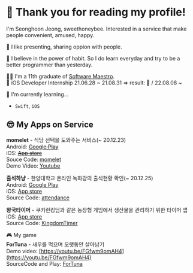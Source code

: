 # 🥳 Thank you for reading my profile!  

I'm Seonghoon Jeong, sweethoneybee. Interested in a service that make people convenient, amused, happy.  

👀 I like presenting, sharing oppion with people.   

💪 I believe in the power of habit. So I do learn everyday and try to be a better programmer than yesterday.  

👨‍🎓 I'm a 11th graduate of [Software Maestro](https://www.swmaestro.org/sw/main/main.do).  
🐢 iOS Developer Internship 21.06.28 ~ 21.08.31 => result: 🥳 / 22.08.08 ~     

🌱 I'm currently learning...  
* `Swift`, `iOS`  
  
## 😎 My Apps on Service  
**momelet** - 식당 선택을 도와주는 서비스(~ 20.12.23)     
Android: ~~[Google Play](https://play.google.com/store/apps/details?id=com.recoder.momelet)~~  
iOS: ~~[App store](https://apps.apple.com/kr/app/momelet/id1534528860)~~  
Souce Code: [momelet](https://github.com/raiders032/momelet)   
Demo Video: [Youtube](https://www.youtube.com/watch?v=jpG9aGxycZ4)  

**출석하냥** - 한양대학교 온라인 녹화강의 출석현황 확인(~ 20.12.25)      
Android: [Google Play](https://play.google.com/store/apps/details?id=com.sweethoneybee.ChulseokHanyang)  
iOS: [App store](https://apps.apple.com/us/app/%EC%B6%9C%EC%84%9D%ED%95%98%EB%83%A5/id1540962786#?platform=iphone)  
Source Code: [attendance](https://github.com/sweethoneybee/attendance)   

**왕국타이머** - 쿠키런킹덤과 같은 농장형 게임에서 생산물을 관리하기 위한 타이머 앱  
iOS: [App store](https://apps.apple.com/us/app/%EC%99%95%EA%B5%AD%ED%83%80%EC%9D%B4%EB%A8%B8/id1556230748)  
Source Code: [KingdomTimer](https://github.com/sweethoneybee/KingdomTimer)   

🎮 My game  
**ForTuna** - 새우를 먹으며 오랫동안 살아남기    
Demo video: [https://youtu.be/FGfwm9omAH4](https://youtu.be/FGfwm9omAH4)  
SourceCode and Play: [ForTuna](https://github.com/sweethoneybee/gameprogramming_capston)   
<!--
**sweethoneybee/sweethoneybee** is a ✨ _special_ ✨ repository because its `README.md` (this file) appears on your GitHub profile.

Here are some ideas to get you started:

- 🔭 I’m currently working on ...
- 🌱 I’m currently learning ...
- 👯 I’m looking to collaborate on ...
- 🤔 I’m looking for help with ...
- 💬 Ask me about ...
- 📫 How to reach me: ...
- 😄 Pronouns: ...
- ⚡ Fun fact: ...
-->
